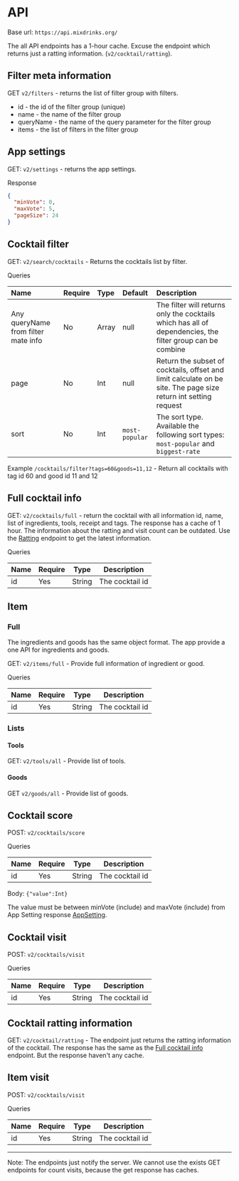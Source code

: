 # API

Base url:
`https://api.mixdrinks.org/`

The all API endpoints has a 1-hour cache. Excuse the endpoint which returns just a ratting
information. (`v2/cocktail/ratting`).

## Filter meta information

GET `v2/filters` - returns the list of filter group with filters.

* id - the id of the filter group (unique)
* name - the name of the filter group
* queryName - the name of the query parameter for the filter group
* items - the list of filters in the filter group

## App settings

GET: `v2/settings` - returns the app settings.

Response

```json
{
  "minVote": 0,
  "maxVote": 5,
  "pageSize": 24
}
```

## Cocktail filter

GET: `v2/search/cocktails` - Returns the cocktails list by filter.

Queries

| Name                                | Require | Type       | Default        | Description                                                                                                     |
|:------------------------------------|:--------|:-----------|:---------------|:----------------------------------------------------------------------------------------------------------------|
| Any queryName from filter mate info | No      | Array<Int> | null           | The filter will returns only the cocktails which has all of dependencies, the filter group can be combine       |
| page                                | No      | Int        | null           | Return the subset of cocktails, offset and limit calculate on be site. The page size return int setting request |
| sort                                | No      | Int        | `most-popular` | The sort type. Available the following  sort types: `most-popular` and `biggest-rate`                           |

Example
`/cocktails/filter?tags=60&goods=11,12` - Return all cocktails with tag id 60 and good id 11 and 12

## Full cocktail info

GET: `v2/cocktails/full` - return the cocktail with all information id, name, list of ingredients, tools, receipt and
tags. The response has a cache of 1 hour. The information about the ratting and visit count can be outdated. Use
the [Ratting](#cocktail-ratting-information) endpoint to get the latest information.

Queries

| Name | Require | Type   | Description     |
|------|---------|--------|-----------------|
| id   | Yes     | String | The cocktail id |

## Item

### Full

The ingredients and goods has the same object format. The app provide a one API for ingredients and goods.

GET: `v2/items/full` - Provide full information of ingredient or good.

Queries

| Name | Require | Type   | Description     |
|------|---------|--------|-----------------|
| id   | Yes     | String | The cocktail id |

### Lists

#### Tools

GET: `v2/tools/all` - Provide list of tools.

#### Goods

GET `v2/goods/all` - Provide list of goods.

## Cocktail score

POST: `v2/cocktails/score`

Queries

| Name | Require | Type   | Description     |
|------|---------|--------|-----------------|
| id   | Yes     | String | The cocktail id |

Body:
`{"value":Int}`

The value must be between minVote (include) and maxVote (include) from App Setting response [AppSetting](#app-settings).

## Cocktail visit

POST: `v2/cocktails/visit`

Queries

| Name | Require | Type   | Description     |
|------|---------|--------|-----------------|
| id   | Yes     | String | The cocktail id |

## Cocktail ratting information

GET: `v2/cocktail/ratting` - The endpoint just returns the ratting information of the cocktail. The response has the
same as the [Full cocktail info](#full-cocktail-info) endpoint. But the response haven't any cache.

## Item visit

POST: `v2/cocktails/visit`

Queries

| Name | Require | Type   | Description     |
|------|---------|--------|-----------------|
| id   | Yes     | String | The cocktail id |

---

Note:
The endpoints just notify the server. We cannot use the exists GET endpoints for count visits, because the get response
has
caches.
